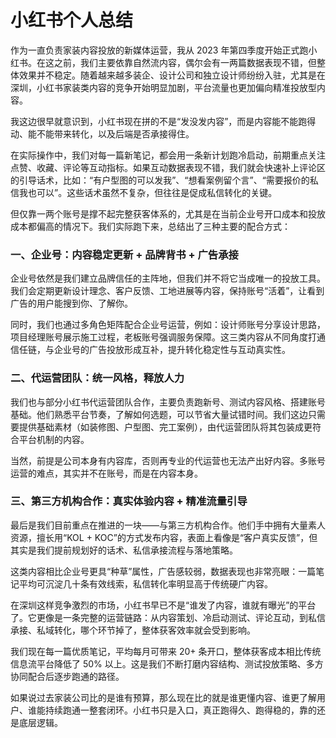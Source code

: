 # 小红书个人总结

作为一直负责家装内容投放的新媒体运营，我从 2023 年第四季度开始正式跑小红书。在这之前，我们主要依靠自然流内容，偶尔会有一两篇数据表现不错，但整体效果并不稳定。随着越来越多装企、设计公司和独立设计师纷纷入驻，尤其是在深圳，小红书家装类内容的竞争开始明显加剧，平台流量也更加偏向精准投放型内容。

我这边很早就意识到，小红书现在拼的不是“发没发内容”，而是内容能不能跑得动、能不能带来转化，以及后端是否承接得住。

在实际操作中，我们对每一篇新笔记，都会用一条新计划跑冷启动，前期重点关注点赞、收藏、评论等互动指标。如果互动数据表现不错，我们就会快速补上评论区的引导话术，比如：“有户型图的可以发我”、“想看案例留个言”、“需要报价的私信我也可以”。这些话术虽然不复杂，但往往是促成私信转化的关键。

但仅靠一两个账号是撑不起完整获客体系的，尤其是在当前企业号开口成本和投放成本都偏高的情况下。我们实际跑下来，总结出了三种主要的配合方式：

### 一、企业号：内容稳定更新 + 品牌背书 + 广告承接  
企业号依然是我们建立品牌信任的主阵地，但我们并不将它当成唯一的投放工具。我们会定期更新设计理念、客户反馈、工地进展等内容，保持账号“活着”，让看到广告的用户能搜到你、了解你。

同时，我们也通过多角色矩阵配合企业号运营，例如：设计师账号分享设计思路，项目经理账号展示施工过程，老板账号强调服务保障。这三类内容从不同角度打通信任链，与企业号的广告投放形成互补，提升转化稳定性与互动真实性。

### 二、代运营团队：统一风格，释放人力  
我们也与部分小红书代运营团队合作，主要负责跑新号、测试内容风格、搭建账号基础。他们熟悉平台节奏，了解如何选题，可以节省大量试错时间。我们这边只需要提供基础素材（如装修图、户型图、完工案例），由代运营团队将其包装成更符合平台机制的内容。

当然，前提是公司本身有内容库，否则再专业的代运营也无法产出好内容。多账号运营的难点，其实并不在账号，而是在内容本身。

### 三、第三方机构合作：真实体验内容 + 精准流量引导  
最后是我们目前重点在推进的一块——与第三方机构合作。他们手中拥有大量素人资源，擅长用“KOL + KOC”的方式发布内容，表面上看像是“客户真实反馈”，但其实是我们提前规划好的话术、私信承接流程与落地策略。

这类内容相比企业号更具“种草”属性，广告感较弱，数据表现也非常亮眼：一篇笔记平均可沉淀几十条有效线索，私信转化率明显高于传统硬广内容。

在深圳这样竞争激烈的市场，小红书早已不是“谁发了内容，谁就有曝光”的平台了。它更像是一条完整的运营链路：从内容策划、冷启动测试、评论互动，到私信承接、私域转化，哪个环节掉了，整体获客效率就会受到影响。

我们现在每一篇优质笔记，平均每月可带来 20+ 条开口，整体获客成本相比传统信息流平台降低了 50% 以上。这是我们不断打磨内容结构、测试投放策略、多方协同配合后逐步跑通的路径。

如果说过去家装公司比的是谁有预算，那么现在比的就是谁更懂内容、谁更了解用户、谁能持续跑通一整套闭环。小红书只是入口，真正跑得久、跑得稳的，靠的还是底层逻辑。
